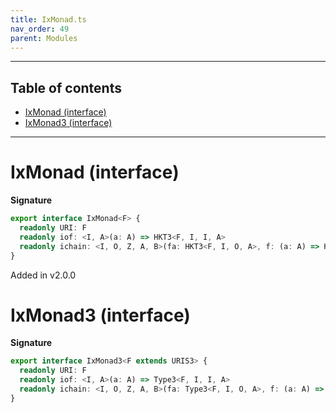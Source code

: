 ```yaml
---
title: IxMonad.ts
nav_order: 49
parent: Modules
---
```


---

<h2 class="text-delta">Table of contents</h2>

- [IxMonad (interface)](#ixmonad-interface)
- [IxMonad3 (interface)](#ixmonad3-interface)

---

# IxMonad (interface)

**Signature**

```ts
export interface IxMonad<F> {
  readonly URI: F
  readonly iof: <I, A>(a: A) => HKT3<F, I, I, A>
  readonly ichain: <I, O, Z, A, B>(fa: HKT3<F, I, O, A>, f: (a: A) => HKT3<F, O, Z, B>) => HKT3<F, I, Z, B>
}
```

Added in v2.0.0

# IxMonad3 (interface)

**Signature**

```ts
export interface IxMonad3<F extends URIS3> {
  readonly URI: F
  readonly iof: <I, A>(a: A) => Type3<F, I, I, A>
  readonly ichain: <I, O, Z, A, B>(fa: Type3<F, I, O, A>, f: (a: A) => Type3<F, O, Z, B>) => Type3<F, I, Z, B>
}
```
